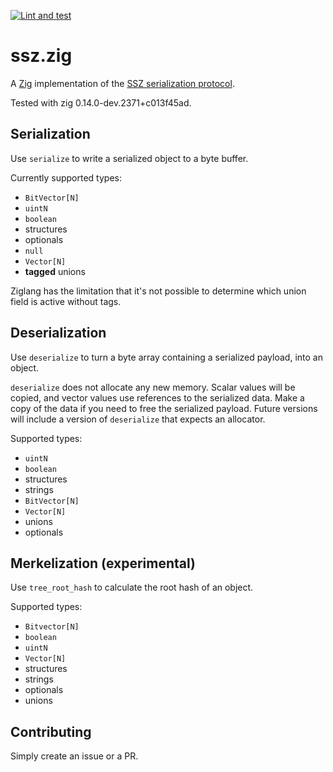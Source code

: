 [![Lint and test](https://github.com/zen-eth/ssz.zig/actions/workflows/ci.yml/badge.svg)](https://github.com/zen-eth/ssz.zig/actions/workflows/ci.yml)

# ssz.zig
A [Zig](https://ziglang.org) implementation of the [SSZ serialization protocol](https://github.com/ethereum/eth2.0-specs/blob/dev/ssz/simple-serialize.md).

 Tested with zig 0.14.0-dev.2371+c013f45ad.

## Serialization

Use `serialize` to write a serialized object to a byte buffer.

Currently supported types:

 * `BitVector[N]`
 * `uintN`
 * `boolean`
 * structures
 * optionals
 * `null`
 * `Vector[N]`
 * **tagged** unions

Ziglang has the limitation that it's not possible to determine which union field is active without tags.

## Deserialization

Use `deserialize` to turn a byte array containing a serialized payload, into an object.

`deserialize` does not allocate any new memory. Scalar values will be copied, and vector values use references to the serialized data. Make a copy of the data if you need to free the serialized payload. Future versions will include a version of `deserialize` that expects an allocator.

Supported types:

 * `uintN`
 * `boolean`
 * structures
 * strings
 * `BitVector[N]`
 * `Vector[N]`
 * unions
 * optionals

## Merkelization (experimental)

Use `tree_root_hash` to calculate the root hash of an object.

Supported types:

 * `Bitvector[N]`
 * `boolean`
 * `uintN`
 * `Vector[N]`
 * structures
 * strings
 * optionals
 * unions

## Contributing

Simply create an issue or a PR.

